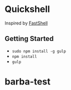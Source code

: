 # Quickshell

Inspired by [FastShell](https://github.com/HosseinKarami/fastshell)

## Getting Started

* `sudo npm install -g gulp`
* `npm install`
* `gulp`

# barba-test
